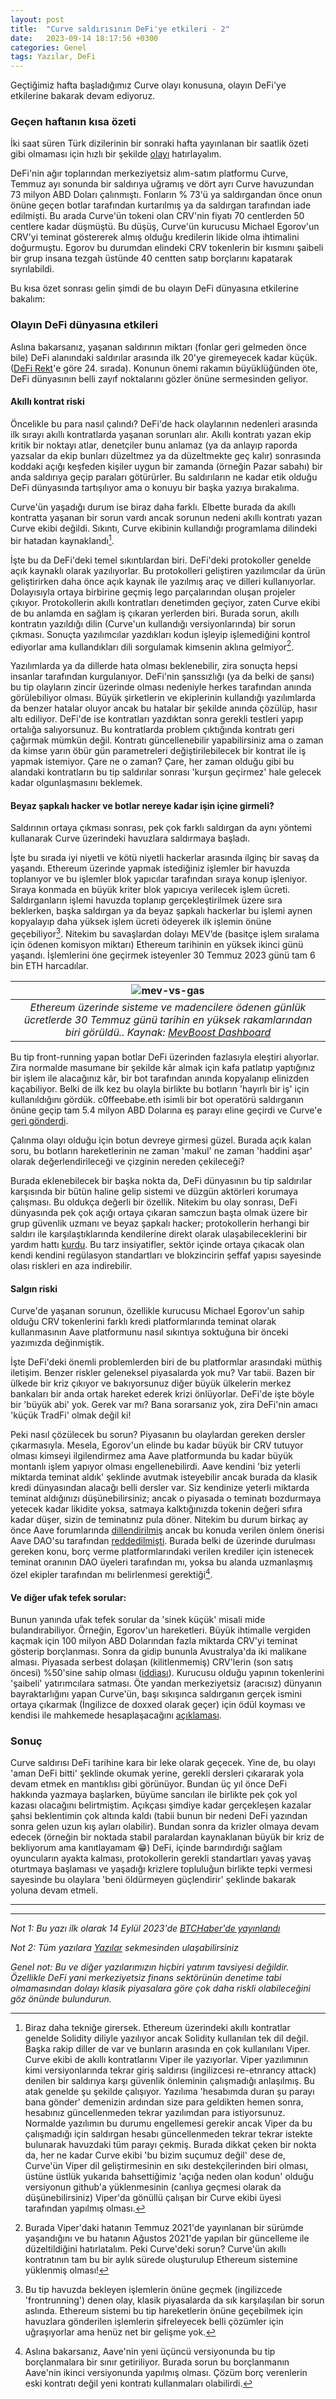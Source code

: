 ```yaml
---
layout: post
title:  "Curve saldırısının DeFi'ye etkileri - 2"
date:   2023-09-14 18:17:56 +0300
categories: Genel
tags: Yazılar, DeFi
---
```


Geçtiğimiz hafta başladığımız Curve olayı konusuna, olayın DeFi'ye etkilerine bakarak devam ediyoruz. 

### Geçen haftanın kısa özeti
İki saat süren Türk dizilerinin bir sonraki hafta yayınlanan bir saatlik özeti gibi olmaması için hızlı bir şekilde [olayı](/genel/2023/09/06/curve-saldirisinin-defiye-etkisi.html) hatırlayalım.

DeFi'nin ağır toplarından merkeziyetsiz alım-satım platformu Curve, Temmuz ayı sonunda bir saldırıya uğramış ve dört ayrı Curve havuzundan 73 milyon ABD Doları çalınmıştı. Fonların % 73'ü ya saldırgandan önce onun önüne geçen botlar tarafından kurtarılmış ya da saldırgan tarafından iade edilmişti. Bu arada Curve'ün tokeni olan CRV'nin fiyatı 70 centlerden 50 centlere kadar düşmüştü. Bu düşüş, Curve'ün kurucusu Michael Egorov'un CRV'yi teminat göstererek almış olduğu kredilerin likide olma ihtimalini doğurmuştu. Egorov bu durumdan elindeki CRV tokenlerin bir kısmını şaibeli bir grup insana tezgah üstünde 40 centten satıp borçlarını kapatarak sıyrılabildi. 

Bu kısa özet sonrası gelin şimdi de bu olayın DeFi dünyasına etkilerine bakalım: 

### Olayın DeFi dünyasına etkileri

Aslına bakarsanız, yaşanan saldırının miktarı (fonlar geri gelmeden önce bile) DeFi alanındaki saldırılar arasında ilk 20'ye giremeyecek kadar küçük. ([DeFi Rekt](https://rekt.news/leaderboard/)'e göre 24. sırada). Konunun önemi rakamın büyüklüğünden öte, DeFi dünyasının belli zayıf noktalarını gözler önüne sermesinden geliyor. 

#### Akıllı kontrat riski

Öncelikle bu para nasıl çalındı? DeFi'de hack olaylarının nedenleri arasında ilk sırayı akıllı kontratlarda yaşanan sorunları alır. Akıllı kontratı yazan ekip kritik bir noktayı atlar, denetçiler bunu anlamaz (ya da anlayıp raporda yazsalar da ekip bunları düzeltmez ya da düzeltmekte geç kalır) sonrasında koddaki açığı keşfeden kişiler uygun bir zamanda (örneğin Pazar sabahı) bir anda saldırıya geçip paraları götürürler. Bu saldırıların ne kadar etik olduğu DeFi dünyasında tartışılıyor ama o konuyu bir başka yazıya bırakalıma. 

Curve'ün yaşadığı durum ise biraz daha farklı. Elbette burada da akıllı kontratta yaşanan bir sorun vardı ancak sorunun nedeni akıllı kontratı yazan Curve ekibi değildi. Sıkıntı, Curve ekibinin kullandığı programlama dilindeki bir hatadan kaynaklandı[^1]. 

İşte bu da DeFi'deki temel sıkıntılardan biri. DeFi'deki protokoller genelde açık kaynaklı olarak yazılıyorlar. Bu protokolleri geliştiren yazılımcılar da ürün geliştirirken daha önce açık kaynak ile yazılmış araç ve dilleri kullanıyorlar.  Dolayısıyla ortaya birbirine geçmiş lego parçalarından oluşan projeler çıkıyor. Protokollerin akıllı kontratları denetimden geçiyor, zaten Curve ekibi de bu anlamda en sağlam iş çıkaran yerlerden biri. Burada sorun, akıllı kontratın yazıldığı dilin (Curve'un kullandığı versiyonlarında) bir sorun çıkması. Sonuçta yazılımcılar yazdıkları kodun işleyip işlemediğini kontrol ediyorlar ama kullandıkları dili sorgulamak kimsenin aklına gelmiyor[^2].

Yazılımlarda ya da dillerde hata olması beklenebilir, zira  sonuçta hepsi insanlar tarafından kurgulanıyor. DeFi'nin şanssızlığı (ya da belki de şansı) bu tip olayların zincir üzerinde olması nedeniyle herkes tarafından anında görülebiliyor olması. Büyük şirketlerin ve ekiplerinin kullandığı yazılımlarda da benzer hatalar oluyor ancak bu hatalar bir şekilde anında çözülüp, hasır altı ediliyor. DeFi'de ise kontratları yazdıktan sonra gerekli testleri yapıp ortalığa salıyorsunuz. Bu kontratlarda problem çıktığında kontratı geri çağırmak mümkün değil. Kontratı güncellenebilir yapabilirsiniz ama o zaman da kimse yarın öbür gün parametreleri değiştirilebilecek bir kontrat ile iş yapmak istemiyor. Çare ne o zaman? Çare, her zaman olduğu gibi bu alandaki kontratların bu tip saldırılar sonrası 'kurşun geçirmez' hale gelecek kadar olgunlaşmasını beklemek. 

#### Beyaz şapkalı hacker ve botlar nereye kadar işin içine girmeli?
Saldırının ortaya çıkması sonrası, pek çok farklı saldırgan da aynı yöntemi kullanarak Curve üzerindeki havuzlara saldırmaya başladı. 

İşte bu sırada iyi niyetli ve kötü niyetli hackerlar arasında ilginç bir savaş da yaşandı. Ethereum üzerinde yapmak istediğiniz işlemler bir havuzda toplanıyor ve bu işlemler blok yapıcılar tarafından sıraya konup işleniyor. Sıraya konmada en büyük kriter blok yapıcıya verilecek işlem ücreti. Saldırganların işlemi havuzda toplanıp gerçekleştirilmek üzere sıra beklerken, başka saldırgan ya da beyaz şapkalı hackerlar bu işlemi aynen kopyalayıp daha yüksek işlem ücreti ödeyerek ilk işlemin önüne geçebiliyor[^3]. Nitekim bu savaşlardan dolayı MEV’de (basitçe işlem sıralama için ödenen komisyon miktarı) Ethereum tarihinin en yüksek ikinci günü yaşandı. İşlemlerini öne geçirmek isteyenler 30 Temmuz 2023 günü tam 6 bin ETH harcadılar. 

| ![mev-vs-gas](/assets/mev-gaz-ucreti_800.png)|
|:--:| 
| *Ethereum üzerinde sisteme ve madencilere ödenen günlük ücretlerde 30 Temmuz günü tarihin en yüksek rakamlarından biri görüldü.. Kaynak: [MevBoost Dashboard](https://mevboost.pics/)*|

Bu tip front-running yapan botlar DeFi üzerinden fazlasıyla eleştiri alıyorlar. Zira normalde masumane bir şekilde kâr almak için kafa patlatıp yaptığınız bir işlem ile alacağınız kâr, bir bot tarafından anında kopyalanıp elinizden kaçabiliyor. Belki de ilk kez bu olayla birlikte bu botların 'hayırlı bir iş' için kullanıldığını gördük. c0ffeebabe.eth isimli bir bot operatörü saldırganın önüne geçip tam 5.4 milyon ABD Dolarına eş parayı eline geçirdi ve Curve'e [geri gönderdi](https://www.theblock.co/post/242136/mev-bot-runner-c0ffeebabe-eth-returns-5-4-million-amid-curve-exploit).

Çalınma olayı olduğu için botun devreye girmesi güzel. Burada açık kalan soru, bu botların hareketlerinin ne zaman 'makul' ne zaman 'haddini aşar' olarak değerlendirileceği ve çizginin nereden çekileceği?

Burada eklenebilecek bir başka nokta da, DeFi dünyasının bu tip saldırılar karşısında bir bütün haline gelip sistemi ve düzgün aktörleri korumaya çalışması. Bu oldukça değerli bir özellik. Nitekim bu olay sonrası, DeFi dünyasında pek çok açığı ortaya çıkaran samczun başta olmak üzere bir grup güvenlik uzmanı ve beyaz şapkalı hacker; protokollerin herhangi bir saldırı ile karşılaştıklarında kendilerine direkt olarak ulaşabileceklerini bir yardım hattı [kurdu](https://twitter.com/samczsun/status/1688613385565528064). Bu tarz insiyatifler, sektör içinde ortaya çıkacak olan kendi kendini regülasyon standartları ve blokzincirin şeffaf yapısı sayesinde olası riskleri en aza indirebilir. 

#### Salgın riski

Curve'de yaşanan sorunun, özellikle kurucusu Michael Egorov'un sahip olduğu CRV tokenlerini farklı kredi platformlarında teminat olarak kullanmasının Aave platformunu nasıl sıkıntıya soktuğuna bir önceki yazımızda değinmiştik. 

İşte DeFi'deki önemli problemlerden biri de bu platformlar arasındaki müthiş iletişim. Benzer riskler geleneksel piyasalarda yok mu? Var tabii. Bazen bir ülkede bir kriz çıkıyor ve bakıyorsunuz diğer büyük ülkelerin merkez bankaları bir anda ortak hareket ederek krizi önlüyorlar. DeFi'de işte böyle bir 'büyük abi' yok. Gerek var mı? Bana sorarsanız yok, zira DeFi'nin amacı 'küçük TradFi' olmak değil ki! 

Peki nasıl çözülecek bu sorun? Piyasanın bu olaylardan gereken dersler çıkarmasıyla. Mesela, Egorov'un elinde bu kadar büyük bir CRV tutuyor olması kimseyi ilgilendirmez ama Aave platformunda bu kadar büyük montanlı işlem yapıyor olması engellenebilirdi. Aave kendini 'biz yeterli miktarda teminat aldık' şeklinde avutmak isteyebilir ancak burada da klasik kredi dünyasından alacağı belli dersler var. Siz kendinize yeterli miktarda teminat aldığınızı düşünebilirsiniz; ancak o piyasada o teminatı bozdurmaya yetecek kadar likidite yoksa, satmaya kalktığınızda tokenin değeri sıfıra kadar düşer, sizin de teminatınız pula döner. Nitekim bu durum birkaç ay önce Aave forumlarında [dillendirilmiş](https://governance.aave.com/t/gauntlet-recommendation-to-freeze-crv-and-set-crv-ltv-0-on-aave-v2/13644) ancak bu konuda verilen önlem önerisi Aave DAO'su tarafından [reddedilmişti](https://app.aave.com/governance/proposal/246/). Burada belki de üzerinde durulması gereken konu,  borç verme platformlarındaki verilen krediler için istenecek teminat oranının DAO üyeleri tarafından mı, yoksa bu alanda uzmanlaşmış özel ekipler tarafından mı belirlenmesi gerektiği[^4].

#### Ve diğer ufak tefek sorular:
Bunun yanında ufak tefek sorular da 'sinek küçük' misali mide bulandırabiliyor. Örneğin, Egorov'un hareketleri. Büyük ihtimalle vergiden kaçmak için 100 milyon ABD Dolarından fazla miktarda CRV'yi teminat gösterip borçlanması. Sonra da gidip bununla Avustralya'da iki malikane alması. Piyasada serbest dolaşan (kilitlenmemiş) CRV'lerin (son satış öncesi) %50'sine sahip olması ([iddiası](https://twitter.com/apes_prologue/status/1669121532356902913)). Kurucusu olduğu yapının tokenlerini 'şaibeli' yatırımcılara satması.  Öte yandan merkeziyetsiz (aracısız) dünyanın bayraktarlığını yapan Curve'ün, başı sıkışınca saldırganın gerçek ismini ortaya çıkarmak (İngilizce de doxxed olarak geçer) için ödül koyması ve kendisi ile mahkemede hesaplaşacağını [açıklaması](https://etherscan.io/tx/0xc45e47f6e7d3e74763032e2fb991fa9a003d8ed55c13c93c6a5368ff322d7742). 

### Sonuç 
Curve saldırısı DeFi tarihine kara bir leke olarak geçecek. Yine de, bu olayı 'aman DeFi bitti' şeklinde okumak yerine, gerekli dersleri çıkararak yola devam etmek en mantıklısı gibi görünüyor. Bundan üç yıl önce DeFi hakkında yazmaya başlarken, büyüme sancıları ile birlikte pek çok yol kazası olacağını belirtmiştim. Açıkçası şimdiye kadar gerçekleşen kazalar şahsi beklentimin çok altında kaldı (tabii bunun bir nedeni DeFi yazından sonra gelen uzun kış ayları olabilir). Bundan sonra da krizler olmaya devam edecek (örneğin bir noktada stabil paralardan kaynaklanan büyük bir kriz de bekliyorum ama kanıtlayamam 😁) DeFi, içinde barındırdığı sağlam oyuncuların ayakta kalması, protokollerin gerekli standartları yavaş yavaş oturtmaya başlaması ve  yaşadığı krizlere topluluğun birlikte tepki vermesi sayesinde bu olaylara 'beni öldürmeyen güçlendirir' şeklinde bakarak yoluna devam etmeli. 

---

[^1]: Biraz daha tekniğe girersek. Ethereum üzerindeki akıllı kontratlar genelde Solidity diliyle yazılıyor ancak Solidity kullanılan tek dil değil. Başka rakip diller de var ve bunların arasında en çok kullanılanı Viper. Curve ekibi de akıllı kontratlarını Viper ile yazıyorlar. Viper yazılımının kimi versiyonlarında tekrar giriş saldırısı (ingilizcesi re-etnrancy attack) denilen bir saldırıya karşı güvenlik önleminin çalışmadığı anlaşılmış. Bu atak genelde şu şekilde çalışıyor. Yazılıma 'hesabımda duran şu parayı bana gönder' demenizin ardından size para geldikten hemen sonra, hesabınız güncellenmeden tekrar yazılımdan para istiyorsunuz. Normalde yazılımın bu durumu engellemesi gerekir ancak Viper da bu çalışmadığı için saldırgan hesabı güncellenmeden tekrar tekrar istekte bulunarak havuzdaki tüm parayı çekmiş. Burada dikkat çeken bir nokta da, her ne kadar Curve ekibi 'bu bizim suçumuz değil' dese de, Curve'ün Viper dil geliştirmesinin en sıkı destekçilerinden biri olması, üstüne üstlük yukarıda bahsettiğimiz 'açığa neden olan kodun' olduğu versiyonun github'a yüklenmesinin (canlıya geçmesi olarak da düşünebilirsiniz) Viper'da gönüllü çalışan bir Curve ekibi üyesi tarafından yapılmış olması. 

[^2]: Burada Viper'daki hatanın Temmuz 2021'de yayınlanan bir sürümde yaşandığını ve bu hatanın Ağustos 2021'de yapılan bir güncelleme ile düzeltildiğini hatırlatalım. Peki Curve'deki sorun? Curve'ün akıllı kontratının tam bu bir aylık sürede oluşturulup Ethereum sistemine yüklenmiş olması!

[^3]: Bu tip havuzda bekleyen işlemlerin önüne geçmek (ingilizcede 'frontrunning') denen olay, klasik piyasalarda da sık karşılaşılan bir sorun aslında. Ethereum sistemi bu tip hareketlerin önüne geçebilmek için havuzlara gönderilen işlemlerin şifreleyecek belli çözümler için uğraşıyorlar ama henüz net bir gelişme yok. 

[^4]: Aslına bakarsanız, Aave'nin yeni üçüncü versiyonunda bu tip borçlanmalara bir sınır getiriliyor. Burada sorun bu borçlanmanın Aave'nin ikinci versiyonunda yapılmış olması. Çözüm borç verenlerin eski kontratı değil yeni kontratı kullanmaları olabilirdi.

---

*Not 1: Bu yazı ilk olarak 14 Eylül 2023'de [BTCHaber'de yayınlandı]()*

*Not 2: Tüm yazılara [Yazılar](/articles/) sekmesinden ulaşabilirsiniz*

*Genel not: Bu ve diğer yazılarımızın hiçbiri yatırım tavsiyesi değildir. Özellikle DeFi yani merkeziyetsiz finans sektörünün denetime tabi olmamasından dolayı klasik piyasalara göre çok daha riskli olabileceğini göz önünde bulundurun.*

